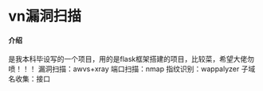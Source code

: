 # vn漏洞扫描

#### 介绍
是我本科毕设写的一个项目，用的是flask框架搭建的项目，比较菜，希望大佬勿喷！！！
漏洞扫描：awvs+xray
端口扫描：nmap
指纹识别：wappalyzer
子域名收集：接口
